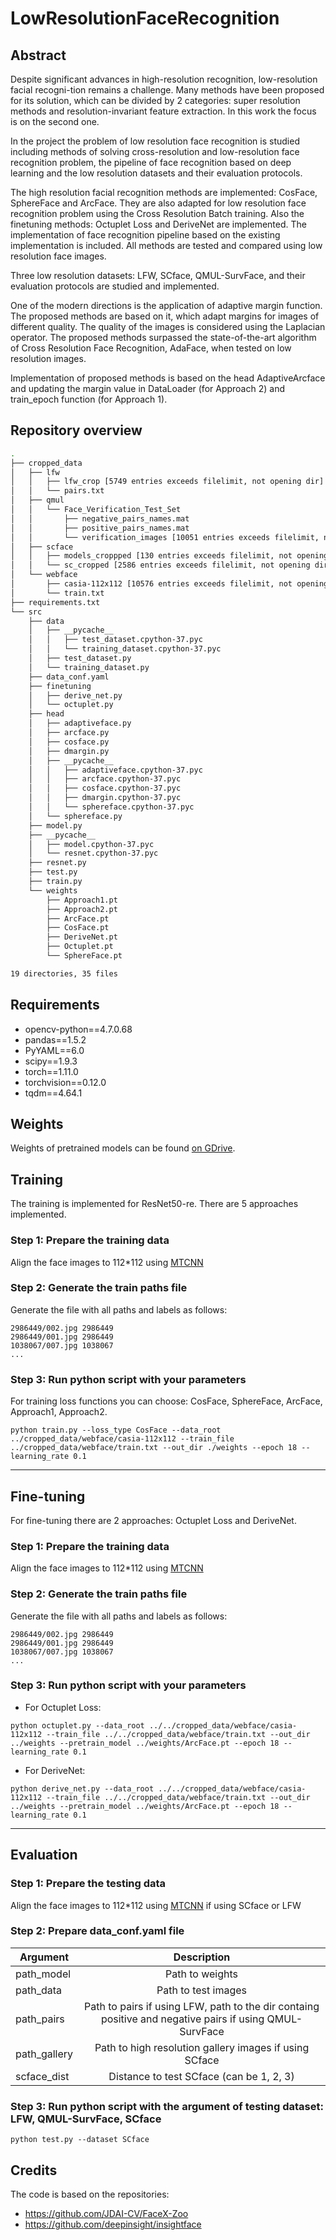 # LowResolutionFaceRecognition
## Abstract
Despite significant advances in high-resolution recognition, low-resolution facial recogni-tion remains a challenge. Many methods have been proposed for its solution, which can be divided by 2 categories: super resolution methods and resolution-invariant feature extraction. In this work the focus is on the second one.

In the project the problem of low resolution face recognition is studied including methods of solving cross-resolution and low-resolution face recognition problem, the pipeline of face recognition based on deep learning and the low resolution datasets and their evaluation protocols.

The high resolution facial recognition methods are implemented: CosFace, SphereFace and ArcFace. They are also adapted for low resolution face recognition problem using the Cross Resolution Batch training. Also the finetuning methods: Octuplet Loss and DeriveNet are implemented. The implementation of face recognition pipeline based on the existing implementation is included. All methods are tested and compared using low resolution face images.

Three low resolution datasets: LFW, SCface, QMUL-SurvFace, and their evaluation protocols are studied and implemented.

One of the modern directions is the application of adaptive margin function. The proposed methods are based on it, which adapt margins for images of different quality. The quality of the images is considered using the Laplacian operator. The proposed methods surpassed the state-of-the-art algorithm of Cross Resolution Face Recognition, AdaFace, when tested on low resolution images. 

Implementation of proposed methods is based on the head AdaptiveArcface and updating the margin value in DataLoader (for Approach 2) and train_epoch function (for Approach 1). 

## Repository overview
```bash
.
├── cropped_data
│   ├── lfw
│   │   ├── lfw_crop [5749 entries exceeds filelimit, not opening dir]
│   │   └── pairs.txt
│   ├── qmul
│   │   └── Face_Verification_Test_Set
│   │       ├── negative_pairs_names.mat
│   │       ├── positive_pairs_names.mat
│   │       └── verification_images [10051 entries exceeds filelimit, not opening dir]
│   ├── scface
│   │   ├── models_croppped [130 entries exceeds filelimit, not opening dir]
│   │   └── sc_cropped [2586 entries exceeds filelimit, not opening dir]
│   └── webface
│       ├── casia-112x112 [10576 entries exceeds filelimit, not opening dir]
│       └── train.txt
├── requirements.txt
└── src
    ├── data
    │   ├── __pycache__
    │   │   ├── test_dataset.cpython-37.pyc
    │   │   └── training_dataset.cpython-37.pyc
    │   ├── test_dataset.py
    │   └── training_dataset.py
    ├── data_conf.yaml
    ├── finetuning
    │   ├── derive_net.py
    │   └── octuplet.py
    ├── head
    │   ├── adaptiveface.py
    │   ├── arcface.py
    │   ├── cosface.py
    │   ├── dmargin.py
    │   ├── __pycache__
    │   │   ├── adaptiveface.cpython-37.pyc
    │   │   ├── arcface.cpython-37.pyc
    │   │   ├── cosface.cpython-37.pyc
    │   │   ├── dmargin.cpython-37.pyc
    │   │   └── sphereface.cpython-37.pyc
    │   └── sphereface.py
    ├── model.py
    ├── __pycache__
    │   ├── model.cpython-37.pyc
    │   └── resnet.cpython-37.pyc
    ├── resnet.py
    ├── test.py
    ├── train.py
    └── weights
        ├── Approach1.pt
        ├── Approach2.pt
        ├── ArcFace.pt
        ├── CosFace.pt
        ├── DeriveNet.pt
        ├── Octuplet.pt
        └── SphereFace.pt

19 directories, 35 files
```

## Requirements 
- opencv-python==4.7.0.68
- pandas==1.5.2
- PyYAML==6.0
- scipy==1.9.3
- torch==1.11.0
- torchvision==0.12.0
- tqdm==4.64.1

## Weights 
Weights of pretrained models can be found [on GDrive](https://drive.google.com/file/d/11pkV06g3I6Avwj2lNz8To5_LVyP_MecC/view?usp=sharing).

## Training 
The training is implemented for ResNet50-re. There are 5 approaches implemented. 

### Step 1: Prepare the training data
Align the face images to 112*112 using [MTCNN](https://github.com/ipazc/mtcnn)

### Step 2: Generate the train paths file
Generate the file with all paths and labels as follows: 
```
2986449/002.jpg 2986449
2986449/001.jpg 2986449
1038067/007.jpg 1038067
...
```
### Step 3: Run python script with your parameters
For training loss functions you can choose: CosFace, SphereFace, ArcFace, Approach1, Approach2.
```
python train.py --loss_type CosFace --data_root ../cropped_data/webface/casia-112x112 --train_file ../cropped_data/webface/train.txt --out_dir ./weights --epoch 18 --learning_rate 0.1
```
___
## Fine-tuning
For fine-tuning there are 2 approaches: Octuplet Loss and DeriveNet. 

### Step 1: Prepare the training data
Align the face images to 112*112 using [MTCNN](https://github.com/ipazc/mtcnn)

### Step 2: Generate the train paths file
Generate the file with all paths and labels as follows: 
```
2986449/002.jpg 2986449
2986449/001.jpg 2986449
1038067/007.jpg 1038067
...
```

### Step 3: Run python script with your parameters
- For Octuplet Loss:
```
python octuplet.py --data_root ../../cropped_data/webface/casia-112x112 --train_file ../../cropped_data/webface/train.txt --out_dir ../weights --pretrain_model ../weights/ArcFace.pt --epoch 18 --learning_rate 0.1
```
- For DeriveNet:
```
python derive_net.py --data_root ../../cropped_data/webface/casia-112x112 --train_file ../../cropped_data/webface/train.txt --out_dir ../weights --pretrain_model ../weights/ArcFace.pt --epoch 18 --learning_rate 0.1
```
___
## Evaluation 
### Step 1: Prepare the testing data
Align the face images to 112*112 using [MTCNN](https://github.com/ipazc/mtcnn) if using SCface or LFW

### Step 2: Prepare data_conf.yaml file
| Argument     | Description                                                                                                  | 
| -------------|:------------------------------------------------------------------------------------------------------------:| 
| path_model   | Path to weights                                                                                              |
| path_data    | Path to test images                                                                                          | 
| path_pairs   | Path to pairs if using LFW, path to the dir containg positive and negative pairs if using QMUL-SurvFace      |
| path_gallery | Path to high resolution gallery images if using SCface                                                       |
| scface_dist  | Distance to test SCface (can be 1, 2, 3)                                                                     |

### Step 3: Run python script with the argument of testing dataset: LFW, QMUL-SurvFace, SCface 
```
python test.py --dataset SCface
```

## Credits
The code is based on the repositories: 
- https://github.com/JDAI-CV/FaceX-Zoo
- https://github.com/deepinsight/insightface
